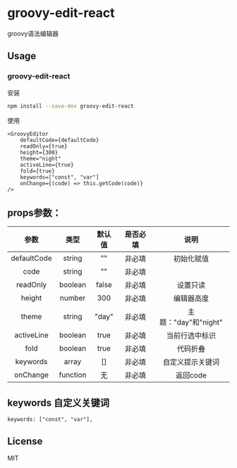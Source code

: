 # groovy-edit-react

groovy语法编辑器

## Usage

### groovy-edit-react

安装

```sh
npm install --save-dev groovy-edit-react
```
使用

```
<GroovyEditor
    defaultCode={defaultCode}
    readOnly={true}
    height={300}
    theme="night"
    activeLine={true}
    fold={true}
    keywords=["const", "var"]
    onChange={(code) => this.getCode(code)}
/>
```

## props参数：
|    参数    | 类型    |  默认值   |  是否必填  | 说明         |
| :------:  | :-----: | :----:   | :------: | :----------: |
| defaultCode | string |  ""     |   非必填    | 初始化赋值     |
| code | string |  ""     |   非必填    |      |
| readOnly  | boolean |  false   |   非必填  | 设置只读       |
| height | number   |  300     |   非必填  | 编辑器高度       |
| theme  | string   |  "day"     |   非必填  | 主题："day"和"night" |
| activeLine   | boolean   |  true     |   非必填  | 当前行选中标识  |
| fold   | boolean   |  true     |   非必填  | 代码折叠  |
| keywords   | array   |  []     |   非必填  | 自定义提示关键词  |
| onChange  | function|  无      |   非必填  | 返回code       |

## keywords 自定义关键词
```
keywords: ["const", "var"],
```

## License
MIT